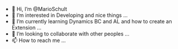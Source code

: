 - 👋 Hi, I’m @MarioSchult
- 👀 I’m interested in Developing and nice things ...
- 🌱 I’m currently learning Dynamics BC and AL and how to create an Extension ...
- 💞️ I’m looking to collaborate with other peoples ...
- 📫 How to reach me ...

<!---
MarioSchult/MarioSchult is a ✨ special ✨ repository because its `README.md` (this file) appears on your GitHub profile.
You can click the Preview link to take a look at your changes.
--->
